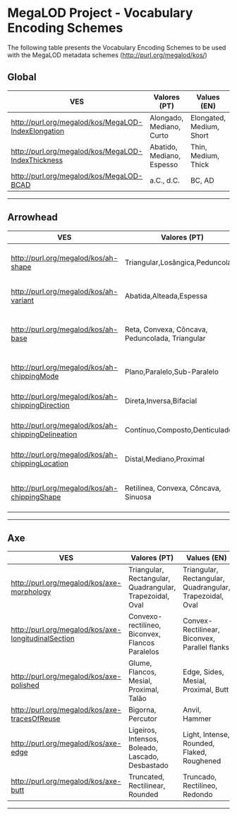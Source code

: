 # MegaLOD Project - Vocabulary Encoding Schemes
The following table presents the Vocabulary Encoding Schemes to be used with the MegaLOD metadata schemes (http://purl.org/megalod/kos/)

## Global
| VES                                                | Valores (PT)                                                         | Values (EN)                                                               |   Values (FR)                |
|----------------------------------------------------|----------------------------------------------------------------------|---------------------------------------------------------------------------|------------------------------|
| http://purl.org/megalod/kos/MegaLOD-IndexElongation| Alongado, Mediano, Curto                                             |  Elongated, Medium, Short                                                 | Allongé, Intermédiaire, Court|
| http://purl.org/megalod/kos/MegaLOD-IndexThickness |  Abatido, Mediano, Espesso                                           |  Thin, Medium, Thick                                                      | Aminci, Moyen, Épais         |
| http://purl.org/megalod/kos/MegaLOD-BCAD           |  a.C., d.C.                                                          |   BC, AD                                                                  | av. J.-C., ap. J.-C.         |
----------------------------------------------------------------------------------------------------

## Arrowhead
| VES                                                | Valores (PT)                                                         | Values (EN)                                                               |   Values (FR)                                   |
|----------------------------------------------------|----------------------------------------------------------------------|---------------------------------------------------------------------------|------------------------------------------------|
| http://purl.org/megalod/kos/ah-shape               | Triangular,Losângica,Peduncolada                                     | Triangle, Lozenge-shaped, Stemmed                                         | Triangulaire, Losangique, Pédonculée |
| http://purl.org/megalod/kos/ah-variant             | Abatida,Alteada,Espessa                                              | Thin, Medium, Thick                                                       | |
| http://purl.org/megalod/kos/ah-base                | Reta, Convexa, Côncava, Peduncolada, Triangular                      | Straight, Convex, Concave, Stemmed, Triangular                            | Droite, Convex, Concave, Pédonculée, Triangulaire |
| http://purl.org/megalod/kos/ah-chippingMode        | Plano,Paralelo,Sub-Paralelo                                          | Plane, Parallel, Sub-Parallel                                             | |
| http://purl.org/megalod/kos/ah-chippingDirection   | Direta,Inversa,Bifacial                                              | Direct, Reverse, Bifacial                                                 | |
| http://purl.org/megalod/kos/ah-chippingDelineation | Contínuo,Composto,Denticulado                                        | Continuous, Composite, Denticulated                                       | |
| http://purl.org/megalod/kos/ah-chippingLocation    | Distal,Mediano,Proximal                                              | Distal, Median, Proximal                                                  | |
| http://purl.org/megalod/kos/ah-chippingShape       | Retilínea, Convexa, Côncava, Sinuosa                                 | Straight, Convex, Concave, Sinuous                                        | |
----------------------------------------------------------------------------------------------------


## Axe

| VES                                                 | Valores (PT)                                                         | Values (EN)                                                               |   Values (FR)             |
|-----------------------------------------------------|----------------------------------------------------------------------|---------------------------------------------------------------------------|---------------------------|
| http://purl.org/megalod/kos/axe-morphology          | Triangular, Rectangular, Quadrangular, Trapezoidal, Oval             | Triangular, Rectangular, Quadrangular, Trapezoidal, Oval                  |  Triangulaire, Retangulaire, Quadrangulaire, Trapézoïdal, Ovale |
| http://purl.org/megalod/kos/axe-longitudinalSection | Convexo-rectilíneo, Biconvex, Flancos Paralelos                      | Convex-Rectilinear, Biconvex, Parallel flanks                             | Convexo-rectiligne, Biconvexe, Flancs parallèles |
| http://purl.org/megalod/kos/axe-polished            | Glume, Flancos, Mesial, Proximal, Talão                              | Edge, Sides, Mesial, Proximal, Butt                                       | Tranchant, Flancs, Mésial, Proximal, Talon |
| http://purl.org/megalod/kos/axe-tracesOfReuse       |  Bigorna, Percutor                                                   | Anvil, Hammer                                                             | Enclume, Marteau   |
| http://purl.org/megalod/kos/axe-edge                | Ligeiros, Intensos, Boleado, Lascado, Desbastado                     | Light, Intense, Rounded, Flaked, Roughened                                | Légers, Intenses, Arrondi, Éclaté, Ébauché |
| http://purl.org/megalod/kos/axe-butt                | Truncated, Rectilinear, Rounded                                      | Truncado, Rectilíneo, Redondo                                             | Tronqué, Rectiligne, Rond |
----------------------------------------------------------------------------------------------------


 









